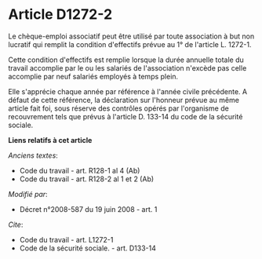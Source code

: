 # Article D1272-2

Le chèque-emploi associatif peut être utilisé par toute association à but non lucratif qui remplit la condition d'effectifs
prévue au 1° de l'article L. 1272-1. 

Cette condition d'effectifs est remplie lorsque la durée annuelle totale du travail accomplie par le ou les salariés de
l'association n'excède pas celle accomplie par neuf salariés employés à temps plein. 

Elle s'apprécie chaque année par référence à l'année civile précédente. A défaut de cette référence, la déclaration sur
l'honneur prévue au même article fait foi, sous réserve des contrôles opérés par l'organisme de recouvrement tels que prévus
à l'article D. 133-14 du code de la sécurité sociale.

**Liens relatifs à cet article**

_Anciens textes_:

  - Code du travail - art. R128-1 al 4 (Ab)
  - Code du travail - art. R128-2 al 1 et 2 (Ab)

_Modifié par_:

  - Décret n°2008-587 du 19 juin 2008 - art. 1

_Cite_:

  - Code du travail - art. L1272-1
  - Code de la sécurité sociale. - art. D133-14
